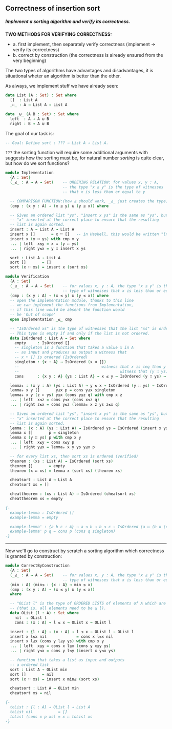 ## Correctness of insertion sort
##### Implement a sorting algorithm and verify its correctness.

**TWO METHODS FOR VERIFYING CORRECTNESS:**
- a. first implement, then separately verify correctness
  (implement $\to$ verify its correctness)
- b. correct by construction
  (the correctness is already ensured from the very beginning)

The two types of algorithms have advantages and disadvantages, it is situational wheter an algorithm is better than the other.

As always, we implement stuff we have already seen:
```agda
data List (A : Set) : Set where
  []  : List A
  _∷_ : A → List A → List A

data _⊎_ (A B : Set) : Set where
  left  : A → A ⊎ B
  right : B → A ⊎ B
```
The goal of our task is:
```agda
-- Goal: Define sort : ??? → List A → List A.
```
```???``` the sorting function will require some additional arguments with suggests how the sorting must be, for natural number _sorting_ is quite clear, but how do we sort functions?

```agda
module Implementation
  {A : Set}              
  (_≤_ : A → A → Set)    -- ORDERING RELATION: for values x, y : A,
                         -- the type "x ≤ y" is the type of witnesses 
                         -- that x is less than or equal to y

  -- COMPARISON FUNCTION:(how ≤ should work, _≤_ just creates the type)
  (cmp : (x y : A) → (x ≤ y) ⊎ (y ≤ x)) where

  -- Given an ordered list "ys", "insert x ys" is the same as "ys", but with
  -- "x" inserted at the correct place to ensure that the resulting
  -- list is again sorted.
  insert : A → List A → List A
  insert x []       = x ∷ []   -- in Haskell, this would be written "[x]"
  insert x (y ∷ ys) with cmp x y
  ... | left  x≤y = x ∷ (y ∷ ys)
  ... | right y≤x = y ∷ insert x ys

  sort : List A → List A
  sort []       = []
  sort (x ∷ xs) = insert x (sort xs)
  ```
```agda
module Verification
  {A : Set}
  (_≤_ : A → A → Set)    -- for values x, y : A, the type "x ≤ y" is the
                         -- type of witnesses that x is less than or equal to y
  (cmp : (x y : A) → (x ≤ y) ⊎ (y ≤ x)) where
  -- open the implementation module, thanks to this line
  -- we can implement the functions from Implementation,
  -- if this line would be absent the function would
  -- be 'Out of scope'
  open Implementation _≤_ cmp

  -- "IsOrdered xs" is the type of witnesses that the list "xs" is ordered.
  -- This type is empty if and only if the list is not ordered.
  data IsOrdered : List A → Set where
    empty     : IsOrdered []
    -- singleton is a function that takes a value x in A
    -- as input and produces as output a witness that 
    -- x ∷ [] is ordered (IsOrdered)
    singleton : {x : A} → IsOrdered (x ∷ [])
    --                                    witness that x is leq than y
    --                                            witness that (y ∷ ys) is ordered            
    cons      : {x y : A} {ys : List A} → x ≤ y → IsOrdered (y ∷ ys) → IsOrdered (x ∷ (y ∷ ys))

  lemma₀ : (x y : A) (ys : List A) → y ≤ x → IsOrdered (y ∷ ys) → IsOrdered (y ∷ insert x ys)
  lemma₀ x y []       y≤x p = cons y≤x singleton
  lemma₀ x y (z ∷ ys) y≤x (cons y≤z q) with cmp x z
  ... | left  x≤z = cons y≤x (cons x≤z q)
  ... | right z≤x = cons y≤z (lemma₀ x z ys z≤x q)

  -- Given an ordered list "ys", "insert x ys" is the same as "ys", but with
  -- "x" inserted at the correct place to ensure that the resulting
  -- list is again sorted.
  lemma : (x : A) (ys : List A) → IsOrdered ys → IsOrdered (insert x ys)
  lemma x []       p = singleton
  lemma x (y ∷ ys) p with cmp x y
  ... | left  x≤y = cons x≤y p
  ... | right y≤x = lemma₀ x y ys y≤x p

  -- for every list xs, then sort xs is ordered (verified)
  theorem : (xs : List A) → IsOrdered (sort xs)
  theorem []       = empty
  theorem (x ∷ xs) = lemma x (sort xs) (theorem xs)

  cheatsort : List A → List A
  cheatsort xs = []

  cheattheorem : (xs : List A) → IsOrdered (cheatsort xs)
  cheattheorem xs = empty

{-
  example-lemma : IsOrdered []
  example-lemma = empty

  example-lemma' : {a b c : A} → a ≤ b → b ≤ c → IsOrdered (a ∷ (b ∷ (c ∷ [])))
  example-lemma' p q = cons p (cons q singleton)
-}
```
---
Now we'll go to construct by scratch a sorting algorithm which correctness is granted by construction:

```agda
module CorrectByConstruction
  {A : Set}
  (_≤_ : A → A → Set)    -- for values x, y : A, the type "x ≤ y" is the
                         -- type of witnesses that x is less than or equal to y
  (min : A) (min≤ : {x : A} → min ≤ x)
  (cmp : (x y : A) → (x ≤ y) ⊎ (y ≤ x))
  where

  -- "OList l" is the type of ORDERED LISTS of elements of A which are bounded from below by l
  -- (that is, all elements need to be ≥ l).
  data OList (l : A) : Set where
    nil  : OList l
    cons : (x : A) → l ≤ x → OList x → OList l

  insert : {l : A} → (x : A) → l ≤ x → OList l → OList l
  insert x l≤x nil             = cons x l≤x nil
  insert x l≤x (cons y l≤y ys) with cmp x y
  ... | left  x≤y = cons x l≤x (cons y x≤y ys)
  ... | right y≤x = cons y l≤y (insert x y≤x ys)

  -- function that takes a list as input and outputs
  -- a ordered list
  sort : List A → OList min
  sort []       = nil
  sort (x ∷ xs) = insert x min≤ (sort xs)

  cheatsort : List A → OList min
  cheatsort xs = nil

{-
  toList : {l : A} → OList l → List A
  toList nil           = []
  toList (cons x p xs) = x ∷ toList xs
-}
```